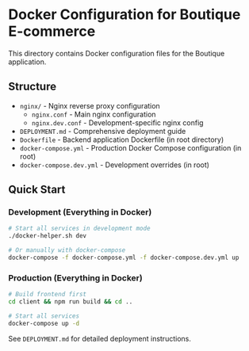 # Docker Configuration for Boutique E-commerce

This directory contains Docker configuration files for the Boutique application.

## Structure

- `nginx/` - Nginx reverse proxy configuration
  - `nginx.conf` - Main nginx configuration
  - `nginx.dev.conf` - Development-specific nginx config
- `DEPLOYMENT.md` - Comprehensive deployment guide
- `Dockerfile` - Backend application Dockerfile (in root directory)
- `docker-compose.yml` - Production Docker Compose configuration (in root)
- `docker-compose.dev.yml` - Development overrides (in root)

## Quick Start

### Development (Everything in Docker)
```bash
# Start all services in development mode
./docker-helper.sh dev

# Or manually with docker-compose
docker-compose -f docker-compose.yml -f docker-compose.dev.yml up
```

### Production (Everything in Docker)
```bash
# Build frontend first
cd client && npm run build && cd ..

# Start all services
docker-compose up -d
```

See `DEPLOYMENT.md` for detailed deployment instructions.